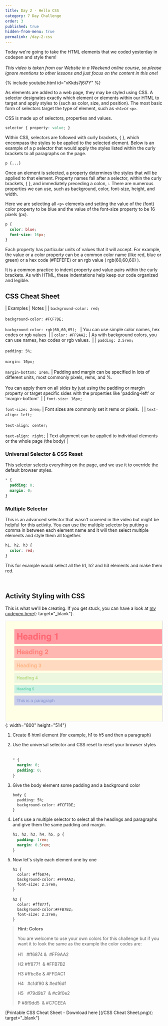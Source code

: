 ```yaml
---
title: Day 2 - Hello CSS
category: 7 Day Challenge
order: 3
published: true
hidden-from-menu: true
permalink: /day-2-css
---
```


Today we're going to take the HTML elements that we coded yesterday in codepen and style them\!&nbsp;<br><br>*This video is taken from our Website in a Weekend online course, so please ignore mentions to other lessons and just focus on the content in this one\!&nbsp;*

{% include youtube.html id="vKkds7j6i7Y" %}

As elements are added to a web page, they may be styled using CSS. A selector designates exactly which element or elements within our HTML to target and apply styles to (such as color, size, and position). The most basic form of selectors target the type of element, such as&nbsp;`<h1>`or&nbsp;`<p>`.

CSS is made up of selectors, properties and values.

~~~css
selector { property: value; }
~~~

Within CSS, selectors are followed with curly brackets, \{ \}, which encompass the styles to be applied to the selected element. Below is an example of a p selector that would apply the styles listed within the curly brackets to all paragraphs on the page.

~~~css
p {...}
~~~

Once an element is selected, a property determines the styles that will be applied to that element. Property names fall after a selector, within the curly brackets, \{ \}, and immediately preceding a colon, :. There are numerous properties we can use, such as background, color, font-size, height, and width.

Here we are selecting all&nbsp;`<p>`&nbsp;elements and setting the value of the (font) color property to be blue and the value of the font-size property to be 16 pixels (px).

~~~css
p {
  color: blue;
  font-size: 16px;
}
~~~

Each property has particular units of values that it will accept. For example, the value or a color property can be a common color name (like red, blue or green) or a hex code (\#FEFEFE) or an rgb value ( rgb(60,60,60) ).

It is a common practice to indent property and value pairs within the curly brackets. As with HTML, these indentations help keep our code organized and legible.

## CSS Cheat Sheet

| Examples | Notes |
| `background-color: red; `<br><br>`background-color: #FCF7DE; `<br><br>`background-color: rgb(60,60,65); ` | You can use simple color names, hex codes or rgb values&nbsp; |
| `color: #FF9AA2;` | As with background colors, you can use names, hex codes or rgb values.&nbsp; |
| `padding: 2.5rem;`<br><br>`padding: 5%;`<br><br>`margin: 10px;`<br><br>`margin-bottom: 1rem;` | Padding and margin can be specified in lots of different units, most commonly pixels, rems, and %.&nbsp;<br><br>You can apply them on all sides by just using the padding or margin property or target specific sides with the properties like 'padding-left' or 'margin-bottom'&nbsp; |
| `font-size: 16px;`<br><br>`font-size: 2rem;` | Font sizes are commonly set it rems or pixels.&nbsp; |
| `text-align: left;`<br><br>`text-align: center;`<br><br>`text-align: right;` | Text alignment can be applied to individual elements or the whole page (the body) |

### Universal Selector & CSS Reset

This selector selects everything on the page, and we use it to override the default browser styles.&nbsp;

~~~css
* {
  padding: 0;
  margin: 0;
}
~~~

### Multiple Selector&nbsp;

This is an advanced selector that wasn't covered in the video but might be helpful for this activity. You can use the multiple selector by putting a comma in between each element name and it will then select multiple elements and style them all together.&nbsp;

~~~css
h1, h2, h3 {
  color: red;
}
~~~

This for example would select all the h1, h2 and h3 elements and make them red.&nbsp;

&nbsp;

## Activity Styling with CSS

This is what we'll be creating. If you get stuck, you can have a look at [my codepen here](https://codepen.io/instituteofcode/pen/gJOdgL?editors=1100){: target="_blank"}.&nbsp;

![](/uploads/screen-shot-2020-01-11-at-8-56-43-am.png){: width="800" height="514"}

1. Create 6 html element (for example, h1 to h5 and then a paragraph)
2. Use the universal selector and CSS reset to reset your browser styles&nbsp;<br>&nbsp;

   ~~~css
   * {
     margin: 0;
     padding: 0;
   }
   ~~~
3. Give the body element some padding and a background color

   ~~~
   body {
     padding: 5%;
     background-color: #FCF7DE;
   }
   ~~~
4. Let's use a multiple selector to select all the headings and paragraphs and give them the same padding and margin.

   ~~~css
   h1, h2, h3, h4, h5, p {
     padding: 1rem;
     margin: 0.5rem;
   }
   ~~~
5. Now let's style each element one by one

   ~~~
   h1 {
     color: #ff6874;
     background-color: #FF9AA2;
     font-size: 2.5rem;
   }

   h2 {
     color: #ff877f;
     background-color:#FFB7B2;
     font-size: 2.2rem;
   }
   ~~~

> **Hint: Colors**
>
>
> You are welcome to use your own colors for this challenge but if you want it to look the same as the example the color codes are:<br><br>H1 &nbsp; \#ff6874 & &nbsp;\#FF9AA2
>
>
> H2 \#ff877f &nbsp;& \#FFB7B2
>
>
> H3 \#ffbc8e & \#FFDAC1
>
>
> H4 &nbsp; \#c1df90 & \#edf6df&nbsp;
>
>
> H5 &nbsp; \#79d9b7 &nbsp;& \#c9f0e2
>
>
> P \#8f9dd5 &nbsp;& \#C7CEEA

[Printable CSS Cheat Sheet - Download here&nbsp;](/CSS Cheat Sheet.png){: target="_blank"}
